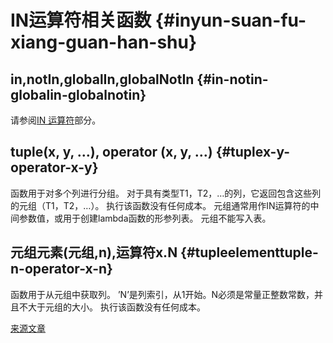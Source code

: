# IN运算符相关函数 {#inyun-suan-fu-xiang-guan-han-shu}

## in,notIn,globalIn,globalNotIn {#in-notin-globalin-globalnotin}

请参阅[IN 运算符](../statements/select.md#select-in-operators)部分。

## tuple(x, y, …), operator (x, y, …) {#tuplex-y-operator-x-y}

函数用于对多个列进行分组。
对于具有类型T1，T2，…的列，它返回包含这些列的元组（T1，T2，…）。 执行该函数没有任何成本。
元组通常用作IN运算符的中间参数值，或用于创建lambda函数的形参列表。 元组不能写入表。

## 元组元素(元组,n),运算符x.N {#tupleelementtuple-n-operator-x-n}

函数用于从元组中获取列。
’N’是列索引，从1开始。N必须是常量正整数常数，并且不大于元组的大小。
执行该函数没有任何成本。

[来源文章](https://clickhouse.tech/docs/en/query_language/functions/in_functions/) <!--hide-->
